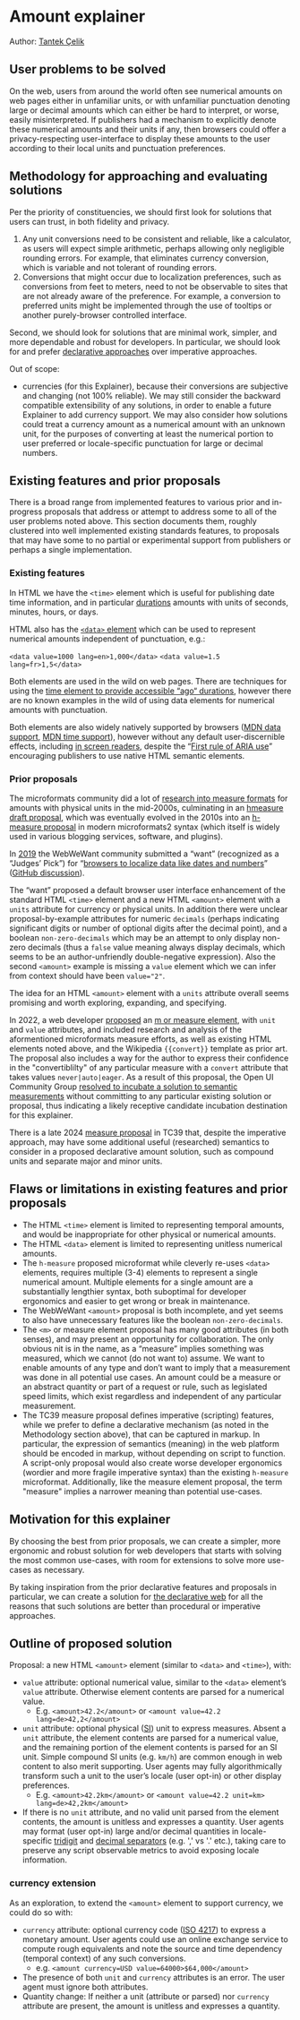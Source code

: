 # Amount explainer

Author: [Tantek Çelik](https://tantek.com/)

## User problems to be solved

On the web, users from around the world often see numerical amounts on web pages either in unfamiliar units, 
or with unfamiliar punctuation denoting large or decimal amounts which can either be hard to interpret, or worse, easily misinterpreted. 
If publishers had a mechanism to explicitly denote these numerical amounts and their units if any, 
then browsers could offer a privacy-respecting user-interface to display these amounts to the user according to their local units and punctuation preferences.

## Methodology for approaching and evaluating solutions

Per the priority of constituencies, we should first look for solutions that users can trust, in both fidelity and privacy. 

1. Any unit conversions need to be consistent and reliable, like a calculator, as users will expect simple arithmetic, 
   perhaps allowing only negligible rounding errors. 
   For example, that eliminates currency conversion, which is variable and not tolerant of rounding errors.
2. Conversions that might occur due to localization preferences, such as conversions from feet to meters,
   need to not be observable to sites that are not already aware of the preference.
   For example, a conversion to preferred units might be implemented through the use of tooltips or another purely-browser controlled interface.

Second, we should look for solutions that are minimal work, simpler, and more dependable and robust for developers. 
In particular, we should look for and prefer [declarative approaches](https://www.mozilla.org/en-US/about/webvision/full/#thedeclarativeweb) over imperative approaches. 

Out of scope: 
* currencies (for this Explainer), because their conversions are subjective and changing (not 100% reliable). We may still consider the backward compatible extensibility of any solutions, in order to enable a future Explainer to add currency support. We may also consider how solutions could treat a currency amount as a numerical amount with an unknown unit, for the purposes of converting at least the numerical portion to user preferred or locale-specific punctuation for large or decimal numbers.

## Existing features and prior proposals
There is a broad range from implemented features to various prior and in-progress proposals that address or attempt to address some to all of the user problems noted above. 
This section documents them, roughly clustered into well implemented existing standards features, 
to proposals that may have some to no partial or experimental support from publishers or perhaps a single implementation.

### Existing features
In HTML we have the `<time>` element which is useful for publishing date time information, 
and in particular [durations](https://html.spec.whatwg.org/multipage/common-microsyntaxes.html#valid-duration-string) 
amounts with units of seconds, minutes, hours, or days.

HTML also has the [`<data>` element](https://html.spec.whatwg.org/multipage/text-level-semantics.html#the-data-element) 
which can be used to represent numerical amounts independent of punctuation, e.g.:

`<data value=1000 lang=en>1,000</data>`
`<data value=1.5 lang=fr>1,5</data>`

Both elements are used in the wild on web pages. 
There are techniques for using the [time element to provide accessible “ago“ durations](https://shkspr.mobi/blog/2020/12/making-time-more-accessible/), 
however there are no known examples in the wild of using data elements for numerical amounts with punctuation.

Both elements are also widely natively supported by browsers 
([MDN data support](https://developer.mozilla.org/en-US/docs/Web/HTML/Element/data#browser_compatibility), 
[MDN time support](https://developer.mozilla.org/en-US/docs/Web/HTML/Element/time#browser_compatibility)), 
however without any default user-discernible effects, 
including [in screen readers]([https://twitter.com/LeonieWatson/status/1333078194925264898](https://web.archive.org/web/20201129160223/https://twitter.com/LeonieWatson/status/1333078194925264898)), 
despite the “[First rule of ARIA use](https://www.w3.org/TR/aria-in-html/#rule1)” encouraging publishers to use native HTML semantic elements.

### Prior proposals
The microformats community did a lot of [research into measure formats](https://microformats.org/wiki/measure) 
for amounts with physical units in the mid-2000s, 
culminating in an [hmeasure draft proposal](https://microformats.org/wiki/measure-brainstorming#Draft_Schema), 
which was eventually evolved in the 2010s into an [h-measure proposal](https://microformats.org/wiki/measure-brainstorming#microformats2) 
in modern microformats2 syntax (which itself is widely used in various blogging services, software, and plugins).

In [2019](https://webwewant.fyi/events/2019-wordcamp-us/) the WebWeWant community submitted a “want” (recognized as a “Judges’ Pick”) 
for “[browsers to localize data like dates and numbers](https://webwewant.fyi/wants/59/)” 
([GitHub discussion](https://github.com/WebWeWant/webwewant.fyi/discussions/188)). 

The “want” proposed a default browser user interface enhancement of the standard HTML `<time>` element 
and a new HTML `<amount>` element with a `units` attribute for currency or physical units. 
In addition there were unclear proposal-by-example attributes for numeric `decimals`
(perhaps indicating significant digits or number of optional digits after the decimal point), 
and a boolean `non-zero-decimals` which may be an attempt to only display non-zero decimals
(thus a `false` value meaning always display decimals, which seems to be an author-unfriendly double-negative expression). 
Also the second `<amount>` example is missing a `value` element which we can infer from context should have been `value="2"`.

The idea for an HTML `<amount>` element with a `units` attribute overall seems promising and worth exploring, expanding, and specifying.

In 2022, a web developer [proposed](https://github.com/openui/open-ui/issues/499) an 
[m or measure element](https://github.com/futekov/measure-element), with `unit` and `value` attributes, 
and included research and analysis of the aformentioned microformats measure efforts, 
as well as existing HTML elements noted above, and the Wikipedia `{{convert}}` template as prior art. 
The proposal also includes a way for the author to express their confidence in the "convertiblilty" of 
any particular measure with a `convert` attribute that takes values `never|auto|eager`. 
As a result of this proposal, the Open UI Community Group 
[resolved to incubate a solution to semantic measurements](https://github.com/openui/open-ui/issues/499#issuecomment-1084962904) without committing to any particular existing solution or proposal, 
thus indicating a likely receptive candidate incubation destination for this explainer.

There is a late 2024 [measure proposal](https://github.com/tc39-transfer/proposal-measure) in TC39 that, 
despite the imperative approach, may have some additional useful (researched) semantics to consider 
in a proposed declarative amount solution, such as compound units and separate major and minor units.

## Flaws or limitations in existing features and prior proposals
* The HTML `<time>` element is limited to representing temporal amounts, and would be inappropriate for other physical or numerical amounts.
* The HTML `<data>` element is limited to representing unitless numerical amounts.
* The `h-measure` proposed microformat while cleverly re-uses `<data>` elements, requires multiple (3-4) elements to represent a single numerical amount.
  Multiple elements for a single amount are a substantially lengthier syntax,
  both suboptimal for developer ergonomics and easier to get wrong or break in maintenance.
* The WebWeWant `<amount>` proposal is both incomplete, and yet seems to also have unnecessary features like the boolean `non-zero-decimals`.
* The `<m>` or measure element proposal has many good attributes (in both senses),
  and may present an opportunity for collaboration. The only obvious nit is in the name,
  as a “measure” implies something was measured, which we cannot (do not want to) assume.
  We want to enable amounts of any type and don’t want to imply that a measurement was done in all potential use cases.
  An amount could be a measure or an abstract quantity or part of a request or rule,
  such as legislated speed limits, which exist regardless and independent of any particular measurement.
* The TC39 measure proposal defines imperative (scripting) features,
  while we prefer to define a declarative mechanism (as noted in the Methodology section above),
  that can be captured in markup.
  In particular, the expression of semantics (meaning) in the web platform
  should be encoded in markup, without depending on script to function.
  A script-only proposal would also create worse developer ergonomics (wordier and more fragile imperative syntax)
  than the existing `h-measure` microformat.
  Additionally, like the measure element proposal, the term "measure" implies a narrower meaning than potential use-cases.

## Motivation for this explainer
By choosing the best from prior proposals, we can create a simpler, more ergonomic and robust solution for web developers that starts with solving the most common use-cases, with room for extensions to solve more use-cases as necessary.

By taking inspiration from the prior declarative features and proposals in particular, we can create a solution for [the declarative web](https://www.mozilla.org/en-US/about/webvision/full/#thedeclarativeweb) for all the reasons that such solutions are better than procedural or imperative approaches.

## Outline of proposed solution
Proposal: a new HTML `<amount>` element (similar to `<data>` and `<time>`), with:
* `value` attribute: optional numerical value, similar to the `<data>` element’s `value` attribute. Otherwise element contents are parsed for a numerical value.
  * E.g. `<amount>42.2</amount>` or `<amount value=42.2 lang=de>42,2</amount>`
* `unit` attribute: optional physical ([SI](https://en.wikipedia.org/wiki/International_System_of_Units)) unit to express measures.
  Absent a `unit` attribute, the element contents are parsed for a numerical value, and the remaining portion of the element contents is parsed for an SI unit.
  Simple compound SI units (e.g. `km/h`) are common enough in web content to also merit supporting.
  User agents may fully algorithmically transform such a unit to the user’s locale (user opt-in) or other display preferences.
  * E.g. `<amount>42.2km</amount>` or `<amount value=42.2 unit=km> lang=de>42,2km</amount>`
* If there is no `unit` attribute, and no valid unit parsed from the element contents, the amount is unitless and expresses a quantity.
  User agents may format (user opt-in) large and/or decimal quantities in locale-specific
  [tridigit](https://en.wikipedia.org/wiki/Decimal_separator#Digit_grouping) and
  [decimal separators](https://en.wikipedia.org/wiki/Decimal_separator) (e.g. ',' vs '.' etc.),
  taking care to preserve any script observable metrics to avoid exposing locale information.

### currency extension
As an exploration, to extend the `<amount>` element to support currency, we could do so with:
* `currency` attribute: optional currency code ([ISO 4217](https://en.wikipedia.org/wiki/ISO_4217)) to express a monetary amount. User agents could use an online exchange service to compute rough equivalents and note the source and time dependency (temporal context) of any such conversions.
  * e.g. `<amount currency=USD value=64000>$64,000</amount>`
* The presence of both `unit` and `currency` attributes is an error. The user agent must ignore both attributes.
* Quantity change: If neither a unit (attribute or parsed) nor `currency` attribute are present, the amount is unitless and expresses a quantity.
